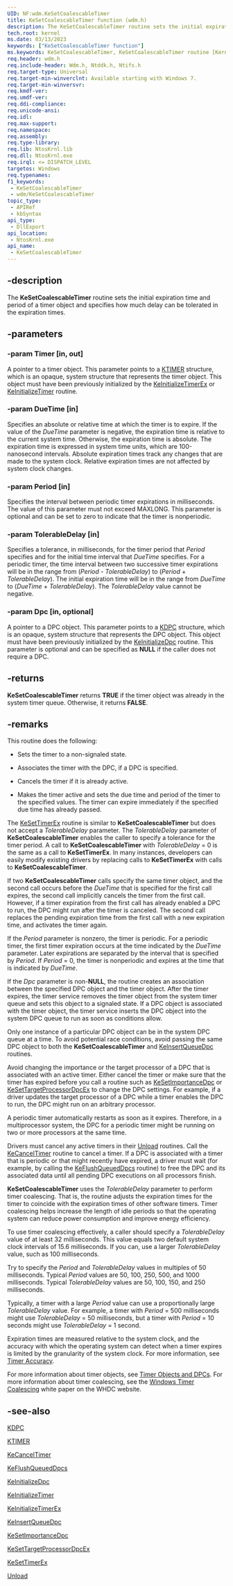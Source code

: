 ```yaml
---
UID: NF:wdm.KeSetCoalescableTimer
title: KeSetCoalescableTimer function (wdm.h)
description: The KeSetCoalescableTimer routine sets the initial expiration time and period of a timer object and specifies how much delay can be tolerated in the expiration times.
tech.root: kernel
ms.date: 03/13/2023
keywords: ["KeSetCoalescableTimer function"]
ms.keywords: KeSetCoalescableTimer, KeSetCoalescableTimer routine [Kernel-Mode Driver Architecture], k105_3e45ae54-682d-47f6-a577-28277cee4829.xml, kernel.kesetcoalescabletimer, wdm/KeSetCoalescableTimer
req.header: wdm.h
req.include-header: Wdm.h, Ntddk.h, Ntifs.h
req.target-type: Universal
req.target-min-winverclnt: Available starting with Windows 7.
req.target-min-winversvr: 
req.kmdf-ver: 
req.umdf-ver: 
req.ddi-compliance: 
req.unicode-ansi: 
req.idl: 
req.max-support: 
req.namespace: 
req.assembly: 
req.type-library: 
req.lib: NtosKrnl.lib
req.dll: NtosKrnl.exe
req.irql: <= DISPATCH_LEVEL
targetos: Windows
req.typenames: 
f1_keywords:
 - KeSetCoalescableTimer
 - wdm/KeSetCoalescableTimer
topic_type:
 - APIRef
 - kbSyntax
api_type:
 - DllExport
api_location:
 - NtosKrnl.exe
api_name:
 - KeSetCoalescableTimer
---
```


## -description

The **KeSetCoalescableTimer** routine sets the initial expiration time and period of a timer object and specifies how much delay can be tolerated in the expiration times.

## -parameters

### -param Timer [in, out]

A pointer to a timer object. This parameter points to a [KTIMER](/windows-hardware/drivers/kernel/eprocess) structure, which is an opaque, system structure that represents the timer object. This object must have been previously initialized by the [KeInitializeTimerEx](/windows-hardware/drivers/ddi/wdm/nf-wdm-keinitializetimerex) or [KeInitializeTimer](/windows-hardware/drivers/ddi/wdm/nf-wdm-keinitializetimer) routine.

### -param DueTime [in]

Specifies an absolute or relative time at which the timer is to expire. If the value of the *DueTime* parameter is negative, the expiration time is relative to the current system time. Otherwise, the expiration time is absolute. The expiration time is expressed in system time units, which are 100-nanosecond intervals. Absolute expiration times track any changes that are made to the system clock. Relative expiration times are not affected by system clock changes.

### -param Period [in]

Specifies the interval between periodic timer expirations in milliseconds. The value of this parameter must not exceed MAXLONG. This parameter is optional and can be set to zero to indicate that the timer is nonperiodic.

### -param TolerableDelay [in]

Specifies a tolerance, in milliseconds, for the timer period that *Period* specifies and for the initial time interval that *DueTime* specifies. For a periodic timer, the time interval between two successive timer expirations will be in the range from (*Period* - *TolerableDelay*) to (*Period* + *TolerableDelay*). The initial expiration time will be in the range from *DueTime* to (*DueTime* + *TolerableDelay*). The *TolerableDelay* value cannot be negative.

### -param Dpc [in, optional]

A pointer to a DPC object. This parameter points to a [KDPC](/windows-hardware/drivers/kernel/eprocess) structure, which is an opaque, system structure that represents the DPC object. This object must have been previously initialized by the [KeInitializeDpc](/windows-hardware/drivers/ddi/wdm/nf-wdm-keinitializedpc) routine. This parameter is optional and can be specified as **NULL** if the caller does not require a DPC.

## -returns

**KeSetCoalescableTimer** returns **TRUE** if the timer object was already in the system timer queue. Otherwise, it returns **FALSE**.

## -remarks

This routine does the following:

- Sets the timer to a non-signaled state.

- Associates the timer with the DPC, if a DPC is specified.

- Cancels the timer if it is already active.

- Makes the timer active and sets the due time and period of the timer to the specified values. The timer can expire immediately if the specified due time has already passed.

The [KeSetTimerEx](/windows-hardware/drivers/ddi/wdm/nf-wdm-kesettimerex) routine is similar to **KeSetCoalescableTimer** but does not accept a *TolerableDelay* parameter. The *TolerableDelay* parameter of **KeSetCoalescableTimer** enables the caller to specify a tolerance for the timer period. A call to **KeSetCoalescableTimer** with *TolerableDelay* = 0 is the same as a call to **KeSetTimerEx**. In many instances, developers can easily modify existing drivers by replacing calls to **KeSetTimerEx** with calls to **KeSetCoalescableTimer**.

If two **KeSetCoalescableTimer** calls specify the same timer object, and the second call occurs before the *DueTime* that is specified for the first call expires, the second call implicitly cancels the timer from the first call. However, if a timer expiration from the first call has already enabled a DPC to run, the DPC might run after the timer is canceled. The second call replaces the pending expiration time from the first call with a new expiration time, and activates the timer again.

If the *Period* parameter is nonzero, the timer is periodic. For a periodic timer, the first timer expiration occurs at the time indicated by the *DueTime* parameter. Later expirations are separated by the interval that is specified by *Period*. If *Period* = 0, the timer is nonperiodic and expires at the time that is indicated by *DueTime*.

If the *Dpc* parameter is non-**NULL**, the routine creates an association between the specified DPC object and the timer object. After the timer expires, the timer service removes the timer object from the system timer queue and sets this object to a signaled state. If a DPC object is associated with the timer object, the timer service inserts the DPC object into the system DPC queue to run as soon as conditions allow.

Only one instance of a particular DPC object can be in the system DPC queue at a time. To avoid potential race conditions, avoid passing the same DPC object to both the **KeSetCoalescableTimer** and [KeInsertQueueDpc](/windows-hardware/drivers/ddi/wdm/nf-wdm-keinsertqueuedpc) routines.

Avoid changing the importance or the target processor of a DPC that is associated with an active timer. Either cancel the timer or make sure that the timer has expired before you call a routine such as [KeSetImportanceDpc](/windows-hardware/drivers/ddi/ntddk/nf-ntddk-kesetimportancedpc) or [KeSetTargetProcessorDpcEx](/windows-hardware/drivers/ddi/wdm/nf-wdm-kesettargetprocessordpcex) to change the DPC settings. For example, if a driver updates the target processor of a DPC while a timer enables the DPC to run, the DPC might run on an arbitrary processor.

A periodic timer automatically restarts as soon as it expires. Therefore, in a multiprocessor system, the DPC for a periodic timer might be running on two or more processors at the same time.

Drivers must cancel any active timers in their [Unload](/windows-hardware/drivers/ddi/wdm/nc-wdm-driver_unload) routines. Call the [KeCancelTimer](/windows-hardware/drivers/ddi/wdm/nf-wdm-kecanceltimer) routine to cancel a timer. If a DPC is associated with a timer that is periodic or that might recently have expired, a driver must wait (for example, by calling the [KeFlushQueuedDpcs](/windows-hardware/drivers/ddi/wdm/nf-wdm-keflushqueueddpcs) routine) to free the DPC and its associated data until all pending DPC executions on all processors finish.

**KeSetCoalescableTimer** uses the *TolerableDelay* parameter to perform timer coalescing. That is, the routine adjusts the expiration times for the timer to coincide with the expiration times of other software timers. Timer coalescing helps increase the length of idle periods so that the operating system can reduce power consumption and improve energy efficiency.

To use timer coalescing effectively, a caller should specify a *TolerableDelay* value of at least 32 milliseconds. This value equals two default system clock intervals of 15.6 milliseconds. If you can, use a larger *TolerableDelay* value, such as 100 milliseconds.

Try to specify the *Period* and *TolerableDelay* values in multiples of 50 milliseconds. Typical *Period* values are 50, 100, 250, 500, and 1000 milliseconds. Typical *TolerableDelay* values are 50, 100, 150, and 250 milliseconds.

Typically, a timer with a large *Period* value can use a proportionally large *TolerableDelay* value. For example, a timer with *Period* = 500 milliseconds might use *TolerableDelay* = 50 milliseconds, but a timer with *Period* = 10 seconds might use *TolerableDelay* = 1 second.

Expiration times are measured relative to the system clock, and the accuracy with which the operating system can detect when a timer expires is limited by the granularity of the system clock. For more information, see [Timer Accuracy](/windows-hardware/drivers/kernel/timer-accuracy).

For more information about timer objects, see [Timer Objects and DPCs](/windows-hardware/drivers/kernel/timer-objects-and-dpcs). For more information about timer coalescing, see the [Windows Timer Coalescing](https://download.microsoft.com/download/9/C/5/9C5B2167-8017-4BAE-9FDE-D599BAC8184A/TimerCoal.docx) white paper on the WHDC website.

## -see-also

[KDPC](/windows-hardware/drivers/kernel/eprocess)

[KTIMER](/windows-hardware/drivers/kernel/eprocess)

[KeCancelTimer](/windows-hardware/drivers/ddi/wdm/nf-wdm-kecanceltimer)

[KeFlushQueuedDpcs](/windows-hardware/drivers/ddi/wdm/nf-wdm-keflushqueueddpcs)

[KeInitializeDpc](/windows-hardware/drivers/ddi/wdm/nf-wdm-keinitializedpc)

[KeInitializeTimer](/windows-hardware/drivers/ddi/wdm/nf-wdm-keinitializetimer)

[KeInitializeTimerEx](/windows-hardware/drivers/ddi/wdm/nf-wdm-keinitializetimerex)

[KeInsertQueueDpc](/windows-hardware/drivers/ddi/wdm/nf-wdm-keinsertqueuedpc)

[KeSetImportanceDpc](/windows-hardware/drivers/ddi/ntddk/nf-ntddk-kesetimportancedpc)

[KeSetTargetProcessorDpcEx](/windows-hardware/drivers/ddi/wdm/nf-wdm-kesettargetprocessordpcex)

[KeSetTimerEx](/windows-hardware/drivers/ddi/wdm/nf-wdm-kesettimerex)

[Unload](/windows-hardware/drivers/ddi/wdm/nc-wdm-driver_unload)
